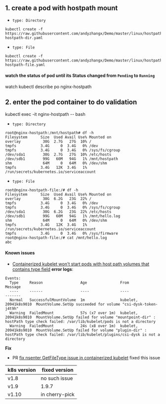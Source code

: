 ## 1. create a pod with hostpath mount
 - `type: Directory`
```
kubectl create -f https://raw.githubusercontent.com/andyzhangx/Demo/master/linux/hostpath/nginx-hostpath-dir.yaml
```
 - `type: File`
```
kubectl create -f https://raw.githubusercontent.com/andyzhangx/Demo/master/linux/hostpath/nginx-hostpath-file.yaml
```

#### watch the status of pod until its Status changed from `Pending` to `Running`
watch kubectl describe po nginx-hostpath

## 2. enter the pod container to do validation
kubectl exec -it nginx-hostpath -- bash

 - `type: Directory`
```
root@nginx-hostpath:/mnt/hostpath# df -h
Filesystem      Size  Used Avail Use% Mounted on
overlay          30G  2.7G   27G  10% /
tmpfs           3.4G     0  3.4G   0% /dev
tmpfs           3.4G     0  3.4G   0% /sys/fs/cgroup
/dev/sda1        30G  2.7G   27G  10% /etc/hosts
/dev/sdb1        99G   60M   94G   1% /mnt/hostpath
shm              64M     0   64M   0% /dev/shm
tmpfs           3.4G   12K  3.4G   1% /run/secrets/kubernetes.io/serviceaccount
```
 - `type: File`
```
root@nginx-hostpath-file:/# df -h
Filesystem      Size  Used Avail Use% Mounted on
overlay          30G  6.2G   23G  22% /
tmpfs           3.4G     0  3.4G   0% /dev
tmpfs           3.4G     0  3.4G   0% /sys/fs/cgroup
/dev/sda1        30G  6.2G   23G  22% /etc/hosts
/dev/sdb1        99G   60M   94G   1% /mnt/hello.log
shm              64M     0   64M   0% /dev/shm
tmpfs           3.4G   12K  3.4G   1% /run/secrets/kubernetes.io/serviceaccount
tmpfs           3.4G     0  3.4G   0% /sys/firmware
root@nginx-hostpath-file:/# cat /mnt/hello.log
abc
```

#### Known issues
 - [Containerized kubelet won't start pods with host path volumes that contains type field](https://github.com/kubernetes/kubernetes/issues/61801) 
**error logs**:
```
Events:
  Type     Reason                 Age               From                   Message
  ----     ------                 ----              ----                   -------
  Normal   SuccessfulMountVolume  1m                kubelet, 20941k8s9010  MountVolume.SetUp succeeded for volume "csi-dysk-token-j4t9h"
  Warning  FailedMount            57s (x7 over 1m)  kubelet, 20941k8s9010  MountVolume.SetUp failed for volume "mountpoint-dir" : hostPath type check failed: /var/lib/kubelet/pods is not a directory
  Warning  FailedMount            24s (x8 over 1m)  kubelet, 20941k8s9010  MountVolume.SetUp failed for volume "plugin-dir" : hostPath type check failed: /var/lib/kubelet/plugins/csi-dysk is not a directory
```

**Fix**
 - PR [fix nsenter GetFileType issue in containerized kubelet](https://github.com/kubernetes/kubernetes/pull/62467) fixed this issue
 
| k8s version | fixed version |
| ---- | ---- |
| v1.8 | no such issue |
| v1.9 | 1.9.7 |
| v1.10 | in cherry-pick |
